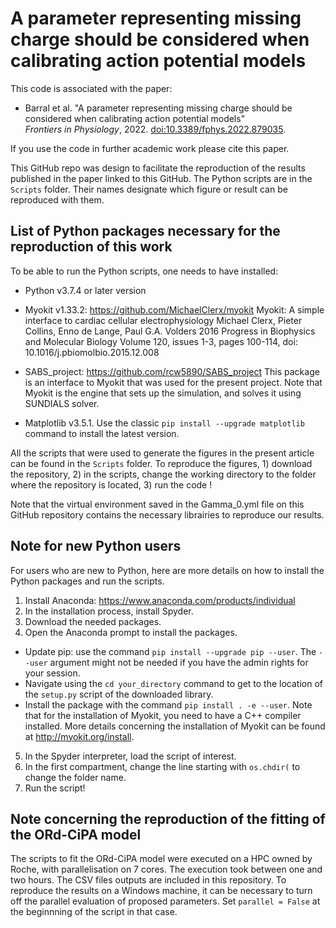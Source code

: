 # A parameter representing missing charge should be considered when calibrating action potential models

This code is associated with the paper:  
 * Barral et al. "A parameter representing missing charge should be considered when calibrating action potential models"  
  *Frontiers in Physiology*, 2022. [doi:10.3389/fphys.2022.879035](https://dx.doi.org/10.3389/fphys.2022.879035).
  
If you use the code in further academic work please cite this paper.

This GitHub repo was design to facilitate the reproduction of the results published in the paper linked to this GitHub. The Python scripts are in the ```Scripts``` folder. Their names designate which figure or result can be reproduced with them.

## List of Python packages necessary for the reproduction of this work
To be able to run the Python scripts, one needs to have installed:
  - Python v3.7.4 or later version 
  - Myokit v1.33.2: https://github.com/MichaelClerx/myokit 
  Myokit: A simple interface to cardiac cellular electrophysiology Michael Clerx, Pieter Collins, Enno de Lange, Paul   G.A. Volders 2016 Progress in Biophysics and Molecular Biology Volume 120, issues 1-3, pages 100-114, 
  doi:  10.1016/j.pbiomolbio.2015.12.008
 
  - SABS_project: https://github.com/rcw5890/SABS_project
  This package is an interface to Myokit that was used for the present project. Note that Myokit is the engine that sets up the simulation, and solves it using SUNDIALS solver.
  - Matplotlib v3.5.1. 
  Use the classic ```pip install --upgrade matplotlib``` command to install the latest version.
  
All the scripts that were used to generate the figures in the present article can be found in the ```Scripts``` folder. To reproduce the figures, 1) download the repository, 2) in the scripts, change the working directory to the folder where the repository is located, 3) run the code !

Note that the virtual environment saved in the Gamma_0.yml file on this GitHub repository contains the necessary librairies to reproduce our results.

## Note for new Python users
For users who are new to Python, here are more details on how to install the Python packages and run the scripts.

1) Install Anaconda: https://www.anaconda.com/products/individual
2) In the installation process, install Spyder.
3) Download the needed packages.
4) Open the Anaconda prompt to install the packages.
  - Update pip: use the command ```pip install --upgrade pip --user```. The ```--user``` argument might not be needed if you have the admin rights for your session.
  - Navigate using the ```cd your_directory``` command to get to the location of the ```setup.py``` script of the downloaded library.
  - Install the package with the command ```pip install . -e --user```. Note that for the installation of Myokit, you need to have a C++ compiler installed. More details concerning the installation of Myokit can be found at http://myokit.org/install.
5) In the Spyder interpreter, load the script of interest.
6) In the first compartment, change the line starting with ```os.chdir(``` to change the folder name.
7) Run the script!

## Note concerning the reproduction of the fitting of the ORd-CiPA model
The scripts to fit the ORd-CiPA model were executed on a HPC owned by Roche, with parallelisation on 7 cores. The execution took between one and two hours. The CSV files outputs are included in this repository.
To reproduce the results on a Windows machine, it can be necessary to turn off the parallel evaluation of proposed parameters. Set ```parallel = False``` at the beginnning of the script in that case.
